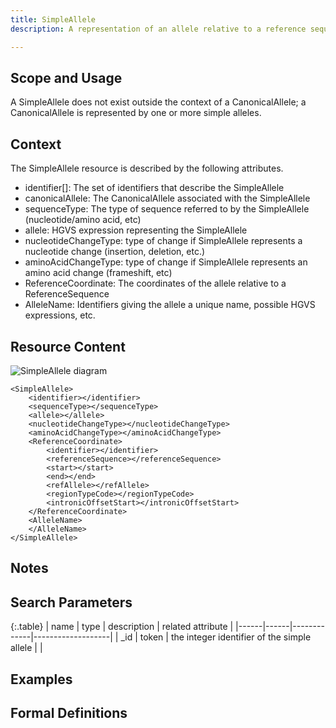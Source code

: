 ```yaml
---
title: SimpleAllele
description: A representation of an allele relative to a reference sequence. A CanonicalAllele is a composition of these, with one SimpleAllele selected as a prefered representation.

---
```


Scope and Usage
---------------

A SimpleAllele does not exist outside the context of a CanonicalAllele; a CanonicalAllele is represented by one or more simple alleles. 

Context
-------

The SimpleAllele resource is described by the following attributes.

* identifier[]: The set of identifiers that describe the SimpleAllele
* canonicalAllele: The CanonicalAllele associated with the SimpleAllele
* sequenceType: The type of sequence referred to by the SimpleAllele (nucleotide/amino acid, etc)
* allele: HGVS expression representing the SimpleAllele
* nucleotideChangeType: type of change if SimpleAllele represents a nucleotide change (insertion, deletion, etc.)
* aminoAcidChangeType: type of change if SimpleAllele represents an amino acid change (frameshift, etc)
* ReferenceCoordinate: The coordinates of the allele relative to a ReferenceSequence
* AlleleName: Identifiers giving the allele a unique name, possible HGVS expressions, etc.


Resource Content
----------------

![SimpleAllele diagram](/images/SimpleAllele.svg)

    <SimpleAllele>
		<identifier></identifier>
		<sequenceType></sequenceType>
		<allele></allele>
		<nucleotideChangeType></nucleotideChangeType>
		<aminoAcidChangeType></aminoAcidChangeType>
		<ReferenceCoordinate>
			<identifier></identifier>
			<referenceSequence></referenceSequence>
			<start></start>
			<end></end>
			<refAllele></refAllele>
			<regionTypeCode></regionTypeCode>
			<intronicOffsetStart></intronicOffsetStart>
		</ReferenceCoordinate>
		<AlleleName>
		</AlleleName>
	</SimpleAllele>


Notes
-----

Search Parameters
-----------------

{:.table}
| name | type | description | related attribute |
|------|------|-------------|-------------------|
| _id  | token | the integer identifier of the simple allele | |


Examples
--------

Formal Definitions
------------------



